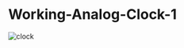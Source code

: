 # Working-Analog-Clock-1
![clock](https://github.com/Sina-Darvish/Working-Analog-Clock-1/assets/96956110/6d21c413-29fe-4b1c-bb56-1fbfaf04507a)
